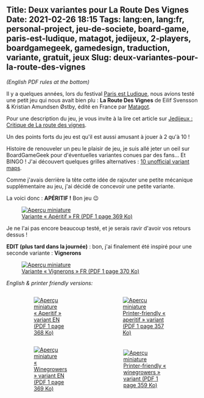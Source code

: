 Title: Deux variantes pour La Route Des Vignes
Date: 2021-02-26 18:15
Tags: lang:en, lang:fr, personal-project, jeu-de-societe, board-game, paris-est-ludique, matagot, jedijeux, 2-players, boardgamegeek, gamedesign, traduction, variante, gratuit, jeux
Slug: deux-variantes-pour-la-route-des-vignes
---

<!-- Com':
* https://boardgamegeek.com/boardgame/205045/avenue/files (WIP)

PDF sources: https://gitlab.com/Lucas-C/board-games/-/tree/master/LaRouteDesVignes
-->

_(English PDF rules at the bottom)_

Il y a quelques années, lors du festival [Paris est Ludique](https://www.parisestludique.fr/),
nous avions testé une petit jeu qui nous avait bien plu :
**La Route Des Vignes** de Eilif Svensson & Kristian Amundsen Østby,
édité en France par [Matagot](https://www.matagot.com/fr/catalog/details/jeux-famille/3/la-route-des-vignes/893).

Pour une description du jeu, je vous invite à la lire cet article sur [Jedijeux : Critique de La route des vignes](https://www.jedisjeux.net/article/critique-de-la-route-des-vignes).

Un des points forts du jeu est qu'il est aussi amusant à jouer à 2 qu'à 10 !

Histoire de renouveler un peu le plaisir de jeu,
je suis allé jeter un oeil sur BoardGameGeek pour d'éventuelles variantes conues par des fans...
Et BINGO ! J'ai découvert quelques grilles alternatives : [10 unofficial variant maps](https://boardgamegeek.com/filepage/147235/unofficial-variant-maps).

Comme j'avais derrière la tête cette idée de rajouter une petite mécanique supplémentaire au jeu,
j'ai décidé de concevoir une petite variante.

La voici donc : **APÉRITIF !**
Bon jeu 😉

<a href="images/jeux/LaRouteDesVignes-Variante-FR.pdf">
  <figure>
    <img alt="Aperçu miniature" src="images/2021/02/LaRouteDesVignes-Variante-Aperitif.png">
    <figcaption>Variante « Apéritif » FR (PDF 1 page 369 Ko)</figcaption>
  </figure>
</a>

Je ne l'ai pas encore beaucoup testé, et je serais ravir d'avoir vos retours dessus !

**EDIT (plus tard dans la journée)** : bon, j'ai finalement été inspiré pour une seconde variante : **Vignerons**

<a href="images/jeux/LaRouteDesVignes-Variante-FR.pdf">
  <figure>
    <img alt="Aperçu miniature" src="images/2021/02/LaRouteDesVignes-Variante-Vignerons.png">
    <figcaption>Variante « Vignerons » FR (PDF 1 page 370 Ko)</figcaption>
  </figure>
</a>

_English & printer friendly versions:_

<div class="side-by-side">
  <a href="images/jeux/Avenue-Aperitif-Variant-EN.pdf">
    <figure>
    <img alt="Aperçu miniature" src="images/2021/02/LaRouteDesVignes-Variante-Aperitif.png">
      <figcaption>« Aperitif » variant EN (PDF 1 page 368 Ko)</figcaption>
    </figure>
  </a>
  <a href="images/jeux/Avenue-LaRouteDesVignes-Aperitif-Variant-PrinterFriendly.pdf">
    <figure>
    <img alt="Aperçu miniature" src="images/2021/02/LaRouteDesVignes-Variante-Aperitif.png">
      <figcaption>Printer-friendly « aperitif » variant (PDF 1 page 357 Ko)</figcaption>
    </figure>
  </a>
</div>

<div class="side-by-side">
  <a href="images/jeux/Avenue-Winegrowers-Variant-EN.pdf">
    <figure>
    <img alt="Aperçu miniature" src="images/2021/02/LaRouteDesVignes-Variante-Vignerons.png">
      <figcaption>« Winegrowers » variant EN (PDF 1 page 369 Ko)</figcaption>
    </figure>
  </a>
  <a href="images/jeux/Avenue-LaRouteDesVignes-Winegrowers-Variant-PrinterFriendly.pdf">
    <figure>
    <img alt="Aperçu miniature" src="images/2021/02/LaRouteDesVignes-Variante-Vignerons.png">
      <figcaption>Printer-friendly « winegrowers » variant (PDF 1 page 359 Ko)</figcaption>
    </figure>
  </a>
</div>


<style>
.side-by-side {
    display: flex;
    justify-content: center;
    align-items: center;
}
.side-by-side > * { margin: 0 2rem; }
</style>
